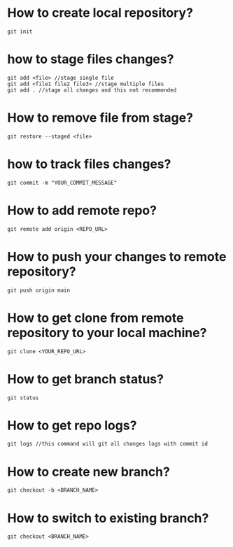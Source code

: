 # How to create local repository?
```
git init
```
# how to stage files changes?
```
git add <file> //stage single file
git add <file1 file2 file3> //stage multiple files
git add . //stage all changes and this not recommended 
```
# How to remove file from stage?
```
git restore --staged <file>
```
# how to track files changes?
```
git commit -m "YOUR_COMMIT_MESSAGE"

```
# How to add remote repo?
```
git remote add origin <REPO_URL>
```
# How to push your changes to remote repository?
```
git push origin main
```
# How to get clone from remote repository to your local machine?
```
git clone <YOUR_REPO_URL>
```
# How to get branch status?
```
git status
```
# How to get repo logs?
```
git logs //this command will git all changes logs with commit id
```
# How to create new branch?
```
git checkout -b <BRANCH_NAME>
```
# How to switch to existing branch?
```
git checkout <BRANCH_NAME>
```



